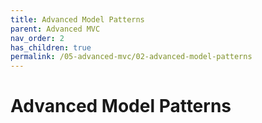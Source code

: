 ```yaml
---
title: Advanced Model Patterns
parent: Advanced MVC
nav_order: 2
has_children: true
permalink: /05-advanced-mvc/02-advanced-model-patterns
---
```

# Advanced Model Patterns